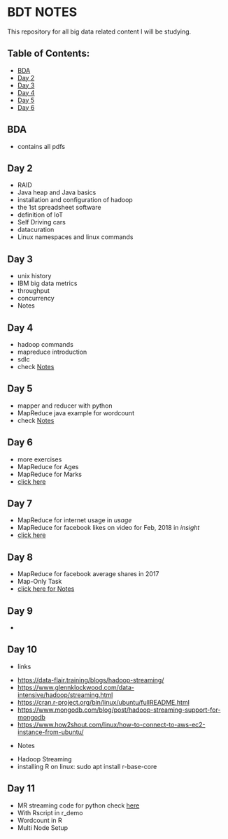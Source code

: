 # BDT NOTES

This repository for all big data related content I will be studying. 


## Table of Contents:

- [BDA](#bda)
- [Day 2](#day-2)
- [Day 3](#day-3)
- [Day 4](#day-4)
- [Day 5](#day-5)
- [Day 6](#day-6)

<!-- toc -->

## BDA
- contains all pdfs


## Day 2

 - RAID
 - Java heap and Java basics
 - installation and configuration of hadoop 
 - the 1st spreadsheet software
 - definition of IoT
 - Self Driving cars
 - datacuration
 - Linux namespaces and linux commands


## Day 3
 - unix history
 - IBM big data metrics
 - throughput
 - concurrency
 - Notes


## Day 4
 - hadoop commands
 - mapreduce introduction
 - sdlc
 - check [Notes](https://github.com/ChetanKnowIt/BDT_Notes/blob/main/Day4/readme.md)


## Day 5
 - mapper and reducer with python
 - MapReduce java example for wordcount
 - check [Notes](https://github.com/ChetanKnowIt/BDT_Notes/blob/main/Day5/readme.md)

## Day 6
 - more exercises 
 - MapReduce for Ages
 - MapReduce for Marks
 - [click here](https://github.com/ChetanKnowIt/BDT_Notes/tree/main/Day6)

## Day 7
 - MapReduce for internet usage in _usage_
 - MapReduce for facebook likes on video for Feb, 2018 in _insight_
 - [click here](https://github.com/ChetanKnowIt/BDT_Notes/tree/main/Day7)


## Day 8
 - MapReduce for facebook average shares in 2017
 - Map-Only Task
 - [click here for Notes](https://github.com/ChetanKnowIt/BDT_Notes/blob/main/Day8/readme.md)


## Day 9
 - 


## Day 10
 
 * links
 
  - https://data-flair.training/blogs/hadoop-streaming/
  - https://www.glennklockwood.com/data-intensive/hadoop/streaming.html
  - https://cran.r-project.org/bin/linux/ubuntu/fullREADME.html
  - https://www.mongodb.com/blog/post/hadoop-streaming-support-for-mongodb
  - https://www.how2shout.com/linux/how-to-connect-to-aws-ec2-instance-from-ubuntu/
  
 * Notes

  - Hadoop Streaming
  - installing R on linux: sudo apt install r-base-core
  

## Day 11

  * MR streaming code for python check [here](https://github.com/ChetanKnowIt/BDT_Notes/blob/main/Day10/readme.md)
  * With Rscript in r_demo
  * Wordcount in R
  * Multi Node Setup